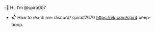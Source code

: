 -🤡 Hi, I’m @spira007

- 📫 How to reach me: 
discord/ spira#7670
https://vk.com/spir4
beep-boop.
<!---
spira007/spira007 is a ✨ special ✨ repository because its `README.md` (this file) appears on your GitHub profile.
You can click the Preview link to take a look at your changes.
--->

